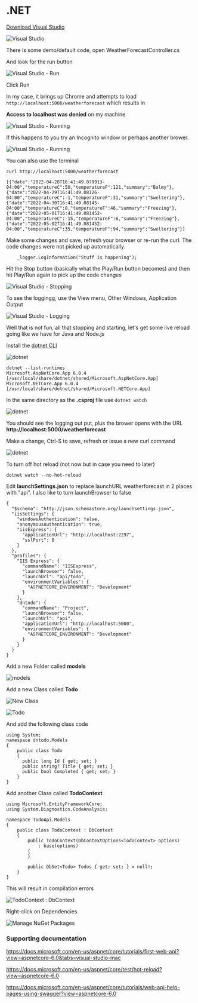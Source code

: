 # .NET

[Download Visual Studio](https://visualstudio.microsoft.com/vs/mac/)


![Visual Studio](images/visual-studio-1.png)

There is some demo/default code, open WeatherForecastController.cs 

And look for the run button

![Visual Studio - Run](images/visual-studio-2.png)

Click Run

In my case, it brings up Chrome and attempts to load `http://localhost:5000/weatherforecast` which results in 

**Access to localhost was denied** on my machine

![Visual Studio - Running](images/visual-studio-3.png)

If this happens to you try an Incognito window or perhaps another brower. 

![Visual Studio - Running](images/incognito.png)

You can also use the terminal 

```
curl http://localhost:5000/weatherforecast
```

```
[{"date":"2022-04-28T16:41:49.079913-04:00","temperatureC":50,"temperatureF":121,"summary":"Balmy"},{"date":"2022-04-29T16:41:49.08126-04:00","temperatureC":-1,"temperatureF":31,"summary":"Sweltering"},{"date":"2022-04-30T16:41:49.08145-04:00","temperatureC":8,"temperatureF":46,"summary":"Freezing"},{"date":"2022-05-01T16:41:49.081452-04:00","temperatureC":-15,"temperatureF":6,"summary":"Freezing"},{"date":"2022-05-02T16:41:49.081452-04:00","temperatureC":35,"temperatureF":94,"summary":"Sweltering"}]
```

Make some changes and save, refresh your browser or re-run the curl.  The code changes were not picked up automatically.  

```
    _logger.LogInformation("Stuff is happening");
```

Hit the Stop button (basically what the Play/Run button becomes) and then hit Play/Run again to pick up the code changes

![Visual Studio - Stopping](images/visual-studio-4.png)

To see the loggingg, use the View menu, Other Windows, Application Output

![Visual Studio - Logging](images/visual-studio-5.png)

Well that is not fun, all that stopping and starting, let's get some live reload going like we have for Java and Node.js

Install the [dotnet CLI](https://docs.microsoft.com/en-us/dotnet/core/install/macos)

![dotnet](images/dotnet-cli-1.png)

```
dotnet --list-runtimes
Microsoft.AspNetCore.App 6.0.4 [/usr/local/share/dotnet/shared/Microsoft.AspNetCore.App]
Microsoft.NETCore.App 6.0.4 [/usr/local/share/dotnet/shared/Microsoft.NETCore.App]
```

In the same directory as the **.csproj** file use `dotnet watch`

![dotnet](images/dotnet-cli-2.png)

You should see the logging out put, plus the brower opens with the URL **http://localhost:5000/weatherforecast**

Make a change, Ctrl-S to save, refresh or issue a new curl command

![dotnet](images/dotnet-cli-3.png)

To turn off hot reload (not now but in case you need to later)

```
dotnet watch --no-hot-reload
```

Edit **launchSettings.json** to replace launchURL weatherforecast in 2 places with "api".  I also like to turn launchBrowser to false


```
{
  "$schema": "http://json.schemastore.org/launchsettings.json",
  "iisSettings": {
    "windowsAuthentication": false,
    "anonymousAuthentication": true,
    "iisExpress": {
      "applicationUrl": "http://localhost:2297",
      "sslPort": 0
    }
  },
  "profiles": {
    "IIS Express": {
      "commandName": "IISExpress",
      "launchBrowser": false,
      "launchUrl": "api/todo",
      "environmentVariables": {
        "ASPNETCORE_ENVIRONMENT": "Development"
      }
    },
    "dntodo": {
      "commandName": "Project",
      "launchBrowser": false,
      "launchUrl": "api",
      "applicationUrl": "http://localhost:5000",
      "environmentVariables": {
        "ASPNETCORE_ENVIRONMENT": "Development"
      }
    }
  }
}

```

Add a new Folder called **models**

![models](images/dotnet-model-1.png)

Add a new Class called **Todo**

![New Class](images/dotnet-model-2.png)

![Todo](images/dotnet-model-3.png)

And add the following class code

```
using System;
namespace dntodo.Models
{
    public class Todo
    {
      public long Id { get; set; }
      public string? Title { get; set; }
      public bool Completed { get; set; }
    }
}
```

Add another Class called **TodoContext**

```
using Microsoft.EntityFrameworkCore;
using System.Diagnostics.CodeAnalysis;

namespace TodoApi.Models
{
    public class TodoContext : DbContext
    {
        public TodoContext(DbContextOptions<TodoContext> options)
            : base(options)
        {
        }

        public DbSet<Todo> Todos { get; set; } = null!;
    }
}
```

This will result in compilation errors


![TodoContext : DbContext](images/dotnet-model-4.png)

Right-click on Dependencies

![Manage NuGet Packages](images/dotnet-nuget-1.png)



### Supporting documentation

https://docs.microsoft.com/en-us/aspnet/core/tutorials/first-web-api?view=aspnetcore-6.0&tabs=visual-studio-mac

https://docs.microsoft.com/en-us/aspnet/core/test/hot-reload?view=aspnetcore-6.0

https://docs.microsoft.com/en-us/aspnet/core/tutorials/web-api-help-pages-using-swagger?view=aspnetcore-6.0

